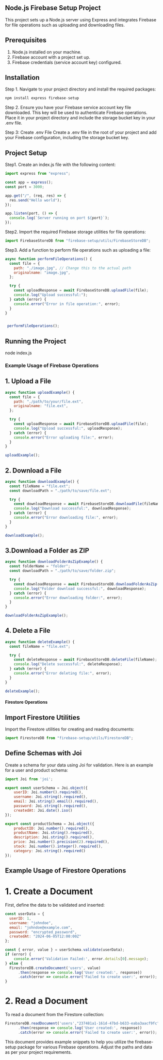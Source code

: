 ## Node.js Firebase Setup Project

This project sets up a Node.js server using Express and integrates Firebase for file operations such as uploading and downloading files.

## Prerequisites
1. Node.js installed on your machine.
2. Firebase account with a project set up.
3. Firebase credentials (service account key) configured.

## Installation

Step 1. Navigate to your project directory and install the required packages:

```js
npm install express firebase-setup
```
Step 2. Ensure you have your Firebase service account key file downloaded. This key will be used to authenticate Firebase operations. Place it in your project directory and include the storage bucket key in your .env file.

Step 3: Create .env File
Create a .env file in the root of your project and add your Firebase configuration, including the storage bucket key.

## Project Setup

Step1. Create an index.js file with the following content:

```js
import express from "express";

const app = express();
const port = 3000;

app.get("/", (req, res) => {
  res.send("Hello world");
});

app.listen(port, () => {
  console.log(`Server running on port ${port}`);
});
```

Step2. Import the required Firebase storage utilities for file operations:

```js
import FirebaseStoreDB from "firebase-setup/utils/FirebaseStoreDB";
```
Step3. Add a function to perform file operations such as uploading a file:

```js
async function performFileOperations() {
  const file = {
    path: "./image.jpg", // Change this to the actual path
    originalname: "image.jpg",
  };

  try {
    const uploadResponse = await FirebaseStoreDB.uploadFile(file);
    console.log("Upload successful:");
  } catch (error) {
    console.error("Error in file operation:", error);
  }
}


 performFileOperations();
 ```
## Running the Project

node index.js

### Example Usage of Firebase Operations

## 1. Upload a File
```js
async function uploadExample() {
  const file = {
    path: "./path/to/your/file.ext",
    originalname: "file.ext",
  };

  try {
    const uploadResponse = await FirebaseStoreDB.uploadFile(file);
    console.log("Upload successful:", uploadResponse);
  } catch (error) {
    console.error("Error uploading file:", error);
  }
}

uploadExample();
```

## 2. Download a File
```js
async function downloadExample() {
  const fileName = "file.ext";
  const downloadPath = "./path/to/save/file.ext";

  try {
    const downloadResponse = await FirebaseStoreDB.downloadFile(fileName, downloadPath);
    console.log("Download successful:", downloadResponse);
  } catch (error) {
    console.error("Error downloading file:", error);
  }
}

downloadExample();
```

## 3.Download a Folder as ZIP
```js
async function downloadFolderAsZipExample() {
  const folderName = "folder";
  const downloadPath = "./path/to/save/folder.zip";

  try {
    const downloadResponse = await FirebaseStoreDB.downloadFolderAsZip(folderName, downloadPath);
    console.log("Folder download successful:", downloadResponse);
  } catch (error) {
    console.error("Error downloading folder:", error);
  }
}

downloadFolderAsZipExample();
```

## 4. Delete a File
```js
async function deleteExample() {
  const fileName = "file.ext";

  try {
    const deleteResponse = await FirebaseStoreDB.deleteFile(fileName);
    console.log("Delete successful:", deleteResponse);
  } catch (error) {
    console.error("Error deleting file:", error);
  }
}

deleteExample();
```

#### Firestore Operations

## Import Firestore Utilities
Import the Firestore utilities for creating and reading documents:

```js
import FirestoreDB from "firebase-setup/utils/FirestoreDB";
```

## Define Schemas with Joi
Create a schema for your data using Joi for validation. Here is an example for a user and product schema:

```js
import Joi from 'joi';

export const userSchema = Joi.object({
    userID: Joi.number().required(),
    username: Joi.string().required(),
    email: Joi.string().email().required(),
    password: Joi.string().required(),
    createdAt: Joi.date().iso()
});

export const productSchema = Joi.object({
    productID: Joi.number().required(),
    productName: Joi.string().required(),
    description: Joi.string().required(),
    price: Joi.number().precision(2).required(),
    stock: Joi.number().integer().required(),
    category: Joi.string().required()
});
```

## Example Usage of Firestore Operations

# 1. Create a Document
First, define the data to be validated and inserted:

```js
const userData = {
  userID: 1,
  username: "johndoe",
  email: "johndoe@example.com",
  password: "encrypted_password",
  createdAt: "2024-06-05T12:00:00Z"
};

const { error, value } = userSchema.validate(userData);
if (error) {
    console.error('Validation Failed:', error.details[0].message);
} else {
  FirestoreDB.createDocument('users', value)
      .then(response => console.log('User created:', response))
      .catch(error => console.error('Failed to create user:', error));
}
```
# 2. Read a Document
To read a document from the Firestore collection:

```js
FirestoreDB.readDocument('users',"237481a1-161d-47bd-b633-eaba3aacf9fc")
      .then(response => console.log('User created:', response))
      .catch(error => console.error('Failed to create user:', error));
  ```

This document provides example snippets to help you utilize the firebase-setup package for various Firebase operations. Adjust the paths and data as per your project requirements.

